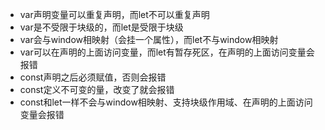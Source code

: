 * var声明变量可以重复声明，而let不可以重复声明
* var是不受限于块级的，而let是受限于块级
* var会与window相映射（会挂一个属性），而let不与window相映射
* var可以在声明的上面访问变量，而let有暂存死区，在声明的上面访问变量会报错
* const声明之后必须赋值，否则会报错
* const定义不可变的量，改变了就会报错
* const和let一样不会与window相映射、支持块级作用域、在声明的上面访问变量会报错